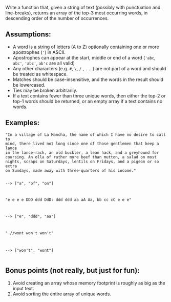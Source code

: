 <p>Write a function that, given a string of text (possibly with punctuation and line-breaks),
returns an array of the top-3 most occurring words, in descending order of the number of occurrences.</p>
<h2 id="assumptions">Assumptions:</h2>
<ul>
<li>A word is a string of letters (A to Z) optionally containing one or more apostrophes (<code>'</code>) in ASCII.</li>
<li>Apostrophes can appear at the start, middle or end of a word (<code>'abc</code>, <code>abc'</code>, <code>'abc'</code>, <code>ab'c</code> are all valid)</li>
<li>Any other characters (e.g. <code>#</code>, <code>\</code>, <code>/</code> , <code>.</code> ...) are not part of a word and should be treated as whitespace.</li>
<li>Matches should be case-insensitive, and the words in the result should be lowercased.</li>
<li>Ties may be broken arbitrarily.</li>
<li>If a text contains fewer than three unique words, then either the top-2 or top-1 words should be returned, or an empty array if a text contains no words.</li>
</ul>
<h2 id="examples">Examples:</h2>
<pre><code>"In a village of La Mancha, the name of which I have no desire to call to
mind, there lived not long since one of those gentlemen that keep a lance
in the lance-rack, an old buckler, a lean hack, and a greyhound for
coursing. An olla of rather more beef than mutton, a salad on most
nights, scraps on Saturdays, lentils on Fridays, and a pigeon or so extra
on Sundays, made away with three-quarters of his income."

--&gt; ["a", "of", "on"]


"e e e e DDD ddd DdD: ddd ddd aa aA Aa, bb cc cC e e e"

--&gt; ["e", "ddd", "aa"]


"  //wont won't won't"

--&gt; ["won't", "wont"]
</code></pre>
<h2 id="bonus-points-not-really-but-just-for-fun">Bonus points (not really, but just for fun):</h2>
<ol>
<li>Avoid creating an array whose memory footprint is roughly as big as the input text.</li>
<li>Avoid sorting the entire array of unique words.</li>
</ol>
